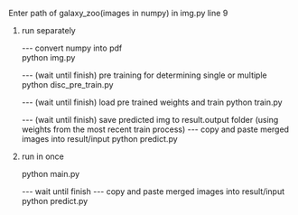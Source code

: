 Enter path of galaxy_zoo(images in numpy) in img.py line 9

1. run separately

	--- convert numpy into pdf  
	python img.py
	
	--- (wait until finish) pre training for determining single or multiple 
	python disc_pre_train.py
	
	--- (wait until finish) load pre trained weights and train
	python train.py
	
	--- (wait until finish) save predicted img to result.output folder (using weights from the most recent train process)
	--- copy and paste merged images into result/input
	python predict.py

2. run in once
	
	python main.py
	
	--- wait until finish
	--- copy and paste merged images into result/input
	python predict.py
